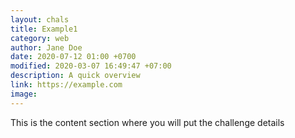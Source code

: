 ```yaml
---
layout: chals
title: Example1
category: web
author: Jane Doe
date: 2020-07-12 01:00 +0700
modified: 2020-03-07 16:49:47 +07:00
description: A quick overview
link: https://example.com
image: 
---
```



This is the content section where you will put the challenge details